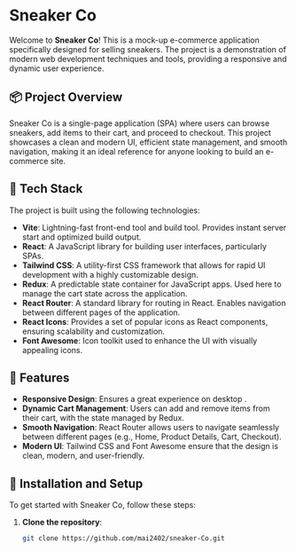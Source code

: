 

# Sneaker Co 

Welcome to **Sneaker Co**! This is a mock-up e-commerce application specifically designed for selling sneakers. The project is a demonstration of modern web development techniques and tools, providing a responsive and dynamic user experience.

## 📦 Project Overview

Sneaker Co is a single-page application (SPA) where users can browse sneakers, add items to their cart, and proceed to checkout. This project showcases a clean and modern UI, efficient state management, and smooth navigation, making it an ideal reference for anyone looking to build an e-commerce site.

## 🚀 Tech Stack

The project is built using the following technologies:

- **Vite**: Lightning-fast front-end tool and build tool. Provides instant server start and optimized build output.
- **React**: A JavaScript library for building user interfaces, particularly SPAs.
- **Tailwind CSS**: A utility-first CSS framework that allows for rapid UI development with a highly customizable design.
- **Redux**: A predictable state container for JavaScript apps. Used here to manage the cart state across the application.
- **React Router**: A standard library for routing in React. Enables navigation between different pages of the application.
- **React Icons**: Provides a set of popular icons as React components, ensuring scalability and customization.
- **Font Awesome**: Icon toolkit used to enhance the UI with visually appealing icons.

## 📑 Features

- **Responsive Design**: Ensures a great experience on desktop .
- **Dynamic Cart Management**: Users can add and remove items from their cart, with the state managed by Redux.
- **Smooth Navigation**: React Router allows users to navigate seamlessly between different pages (e.g., Home, Product Details, Cart, Checkout).
- **Modern UI**: Tailwind CSS and Font Awesome ensure that the design is clean, modern, and user-friendly.

## 🔧 Installation and Setup

To get started with Sneaker Co, follow these steps:

1. **Clone the repository**:
   ```bash
   git clone https://github.com/mai2402/sneaker-Co.git
